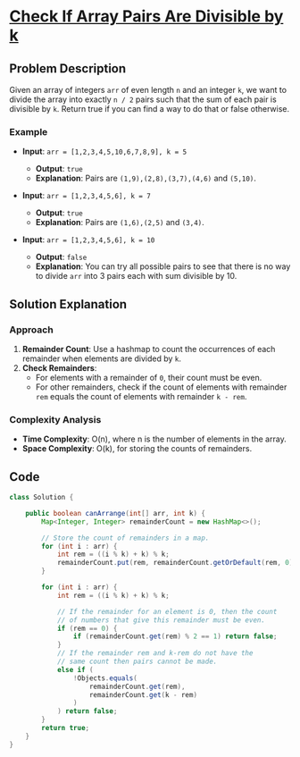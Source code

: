 # [Check If Array Pairs Are Divisible by k](https://leetcode.com/problems/check-if-array-pairs-are-divisible-by-k/description/?envType=daily-question&envId=2024-10-01)

## Problem Description
Given an array of integers `arr` of even length `n` and an integer `k`, we want to divide the array into exactly `n / 2` pairs such that the sum of each pair is divisible by `k`. Return true if you can find a way to do that or false otherwise.

### Example
- **Input**: `arr = [1,2,3,4,5,10,6,7,8,9], k = 5`
  - **Output**: `true`
  - **Explanation**: Pairs are `(1,9),(2,8),(3,7),(4,6)` and `(5,10)`.

- **Input**: `arr = [1,2,3,4,5,6], k = 7`
  - **Output**: `true`
  - **Explanation**: Pairs are `(1,6),(2,5)` and `(3,4)`.

- **Input**: `arr = [1,2,3,4,5,6], k = 10`
  - **Output**: `false`
  - **Explanation**: You can try all possible pairs to see that there is no way to divide `arr` into 3 pairs each with sum divisible by 10.

## Solution Explanation

### Approach
1. **Remainder Count**: Use a hashmap to count the occurrences of each remainder when elements are divided by `k`.
2. **Check Remainders**:
   - For elements with a remainder of `0`, their count must be even.
   - For other remainders, check if the count of elements with remainder `rem` equals the count of elements with remainder `k - rem`.

### Complexity Analysis
- **Time Complexity**: O(n), where n is the number of elements in the array.
- **Space Complexity**: O(k), for storing the counts of remainders.

## Code
```java
class Solution {

    public boolean canArrange(int[] arr, int k) {
        Map<Integer, Integer> remainderCount = new HashMap<>();

        // Store the count of remainders in a map.
        for (int i : arr) {
            int rem = ((i % k) + k) % k;
            remainderCount.put(rem, remainderCount.getOrDefault(rem, 0) + 1);
        }

        for (int i : arr) {
            int rem = ((i % k) + k) % k;

            // If the remainder for an element is 0, then the count
            // of numbers that give this remainder must be even.
            if (rem == 0) {
                if (remainderCount.get(rem) % 2 == 1) return false;
            }
            // If the remainder rem and k-rem do not have the
            // same count then pairs cannot be made.
            else if (
                !Objects.equals(
                    remainderCount.get(rem),
                    remainderCount.get(k - rem)
                )
            ) return false;
        }
        return true;
    }
}
